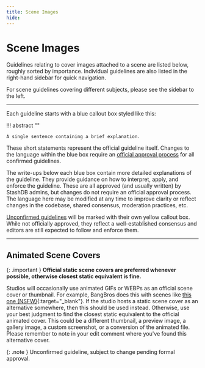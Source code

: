```yaml
---
title: Scene Images
hide:
---
```


# Scene Images

Guidelines relating to cover images attached to a scene are listed below, roughly sorted by importance. Individual guidelines are also listed in the right-hand sidebar for quick navigation.

For scene guidelines covering different subjects, please see the sidebar to the left.

---

Each guideline starts with a blue callout box styled like this:

!!! abstract ""

    A single sentence containing a brief explanation.

These short statements represent the official guideline itself. Changes to the language within the blue box require an [official approval process](LINKZ) for all confirmed guidelines.

The write-ups below each blue box contain more detailed explanations of the guideline. They provide guidance on how to interpret, apply, and enforce the guideline. These are all approved (and usually written) by StashDB admins, but changes do not require an official approval process. The language here may be modified at any time to improve clarity or reflect changes in the codebase, shared consensus, moderation practices, etc.

[Unconfirmed guidelines](LINKZ) will be marked with their own yellow callout box. While not officially approved, they reflect a well-established consensus and editors are still expected to follow and enforce them.

---

## Animated Scene Covers

{: .important }
**Official static scene covers are preferred whenever possible, otherwise closest static equivalent is fine.**

Studios will occasionally use animated GIFs or WEBPs as an official scene cover or thumbnail. For example, BangBros does this with scenes like [this one (NSFW)](https://x-images2.bangbros.com/assparade/shoots/ap19185/members/450x340.jpg){:target="_blank"}. If the studio hosts a static scene cover as an alternative somewhere, then this should be used instead. Otherwise, use your best judgment to find the closest static equivalent to the official animated cover. This could be a different thumbnail, a preview image, a gallery image, a custom screenshot, or a conversion of the animated file. Please remember to note in your edit comment where you've found this alternative cover.

{: .note }
Unconfirmed guideline, subject to change pending formal approval.
